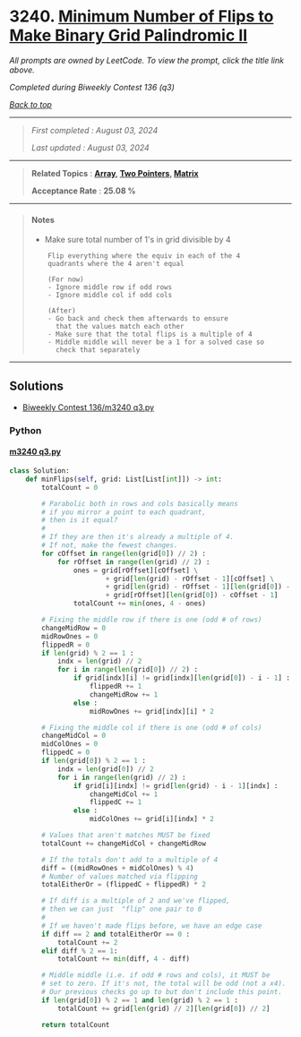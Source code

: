 # 3240. [Minimum Number of Flips to Make Binary Grid Palindromic II](<https://leetcode.com/problems/minimum-number-of-flips-to-make-binary-grid-palindromic-ii>)

*All prompts are owned by LeetCode. To view the prompt, click the title link above.*

*Completed during Biweekly Contest 136 (q3)*

*[Back to top](<../README.md>)*

------

> *First completed : August 03, 2024*
>
> *Last updated : August 03, 2024*

------

> **Related Topics** : **[Array](<by_topic/Array.md>), [Two Pointers](<by_topic/Two Pointers.md>), [Matrix](<by_topic/Matrix.md>)**
>
> **Acceptance Rate** : **25.08 %**

------

> #### Notes
> - Make sure total number of 1's in grid divisible by 4
> 
> ```
>     Flip everything where the equiv in each of the 4
>     quadrants where the 4 aren't equal
> 
>     (For now)
>     - Ignore middle row if odd rows
>     - Ignore middle col if odd cols
> 
>     (After)
>     - Go back and check them afterwards to ensure
>       that the values match each other
>     - Make sure that the total flips is a multiple of 4
>     - Middle middle will never be a 1 for a solved case so
>       check that separately
> ```

------

## Solutions

- [Biweekly Contest 136/m3240 q3.py](<../my-submissions/Biweekly Contest 136/m3240 q3.py>)
### Python
#### [m3240 q3.py](<../my-submissions/Biweekly Contest 136/m3240 q3.py>)
```Python
class Solution: 
    def minFlips(self, grid: List[List[int]]) -> int:
        totalCount = 0

        # Parabolic both in rows and cols basically means
        # if you mirror a point to each quadrant,
        # then is it equal?
        #
        # If they are then it's already a multiple of 4.
        # If not, make the fewest changes.
        for cOffset in range(len(grid[0]) // 2) :
            for rOffset in range(len(grid) // 2) :
                ones = grid[rOffset][cOffset] \
                        + grid[len(grid) - rOffset - 1][cOffset] \
                        + grid[len(grid) - rOffset - 1][len(grid[0]) - cOffset - 1] \
                        + grid[rOffset][len(grid[0]) - cOffset - 1]
                totalCount += min(ones, 4 - ones)

        # Fixing the middle row if there is one (odd # of rows)
        changeMidRow = 0
        midRowOnes = 0
        flippedR = 0
        if len(grid) % 2 == 1 :
            indx = len(grid) // 2
            for i in range(len(grid[0]) // 2) :
                if grid[indx][i] != grid[indx][len(grid[0]) - i - 1] :
                    flippedR += 1
                    changeMidRow += 1
                else :
                    midRowOnes += grid[indx][i] * 2

        # Fixing the middle col if there is one (odd # of cols)
        changeMidCol = 0
        midColOnes = 0
        flippedC = 0
        if len(grid[0]) % 2 == 1 :
            indx = len(grid[0]) // 2
            for i in range(len(grid) // 2) :
                if grid[i][indx] != grid[len(grid) - i - 1][indx] :
                    changeMidCol += 1
                    flippedC += 1
                else :
                    midColOnes += grid[i][indx] * 2

        # Values that aren't matches MUST be fixed
        totalCount += changeMidCol + changeMidRow

        # If the totals don't add to a multiple of 4
        diff = ((midRowOnes + midColOnes) % 4)
        # Number of values matched via flipping
        totalEitherOr = (flippedC + flippedR) * 2

        # If diff is a multiple of 2 and we've flipped,
        # then we can just  "flip" one pair to 0
        #
        # If we haven't made flips before, we have an edge case
        if diff == 2 and totalEitherOr == 0 :
            totalCount += 2
        elif diff % 2 == 1:
            totalCount += min(diff, 4 - diff)

        # Middle middle (i.e. if odd # rows and cols), it MUST be
        # set to zero. If it's not, the total will be odd (not a x4).
        # Our previous checks go up to but don't include this point.
        if len(grid[0]) % 2 == 1 and len(grid) % 2 == 1 :
            totalCount += grid[len(grid) // 2][len(grid[0]) // 2]

        return totalCount

```

